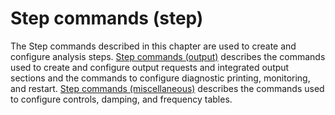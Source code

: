 # Step commands (step)

The Step commands described in this chapter are used to create and configure analysis steps. [Step commands (output)](https://help.3ds.com/2022/english/DSSIMULIA_Established/SIMACAEKERRefMap/simaker-m-StoPyc-sb.htm?ContextScope=all) describes the commands used to create and configure output requests and integrated output sections and the commands to configure diagnostic printing, monitoring, and restart. [Step commands (miscellaneous)](https://help.3ds.com/2022/english/DSSIMULIA_Established/SIMACAEKERRefMap/simaker-m-StmPyc-sb.htm?ContextScope=all) describes the commands used to configure controls, damping, and frequency tables.
